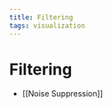 ```yaml
---
title: Filtering
tags: visualization
---
```


# Filtering
- [[Noise Suppression]]


































































































